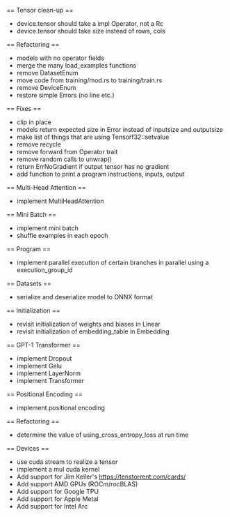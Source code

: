 == Tensor clean-up ==

- device.tensor should take a impl Operator, not a Rc
- device.tensor should take size instead of rows, cols

== Refactoring ==

- models with no operator fields
- merge the many load_examples functions
- remove DatasetEnum
- move code from training/mod.rs to training/train.rs
- remove DeviceEnum
- restore simple Errors (no line etc.)

== Fixes ==

- clip in place
- models return expected size in Error instead of inputsize and outputsize
- make list of things that are using Tensorf32::setvalue
- remove recycle
- remove forward from Operator trait
- remove random calls to unwrap()
- return ErrNoGradient if output tensor has no gradient
- add function to print a program instructions, inputs, output

== Multi-Head Attention ==

- implement MultiHeadAttention

== Mini Batch ==

- implement mini batch
- shuffle examples in each epoch

== Program ==

- implement parallel execution of certain branches in parallel using a execution_group_id

== Datasets ==

- serialize and deserialize model to ONNX format

== Initialization ==

- revisit initialization of weights and biases in Linear
- revisit initialization of embedding_table in Embedding

== GPT-1 Transformer ==

- implement Dropout
- implement Gelu
- implement LayerNorm
- implement Transformer

== Positional Encoding ==

- implement positional encoding

== Refactoring ==

- determine the value of using_cross_entropy_loss at run time

== Devices ==

- use cuda stream to realize a tensor
- implement a mul cuda kernel
- Add support for Jim Keller's https://tenstorrent.com/cards/
- Add support AMD GPUs (ROCm/rocBLAS)
- Add support for Google TPU
- Add support for Apple Metal
- Add support for Intel Arc
